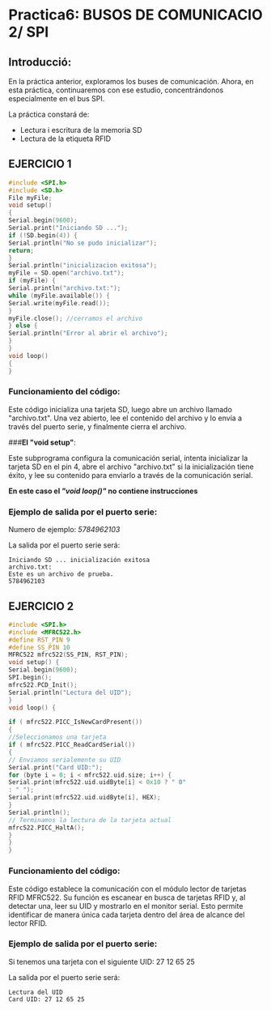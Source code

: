 # Practica6: BUSOS DE COMUNICACIO 2/ SPI
## Introducció:
En la práctica anterior, exploramos los buses de comunicación. Ahora, en esta práctica, continuaremos con ese estudio, concentrándonos especialmente en el bus SPI.

La práctica constará de: 
 - Lectura i escritura de la memoria SD
 - Lectura de la etiqueta RFID


## EJERCICIO 1 
```c++
#include <SPI.h>
#include <SD.h>
File myFile;
void setup()
{
Serial.begin(9600);
Serial.print("Iniciando SD ...");
if (!SD.begin(4)) {
Serial.println("No se pudo inicializar");
return;
}
Serial.println("inicializacion exitosa");
myFile = SD.open("archivo.txt");
if (myFile) {
Serial.println("archivo.txt:");
while (myFile.available()) {
Serial.write(myFile.read());
}
myFile.close(); //cerramos el archivo
} else {
Serial.println("Error al abrir el archivo");
}
}
void loop()
{
}
```
### Funcionamiento del código:

Este código inicializa una tarjeta SD, luego abre un archivo llamado "archivo.txt". Una vez abierto, lee el contenido del archivo y lo envía a través del puerto serie, y finalmente cierra el archivo.

###**El "void setup"**: 

Este subprograma configura la comunicación serial, intenta inicializar la tarjeta SD en el pin 4, abre el archivo "archivo.txt" si la inicialización tiene éxito, y lee su contenido para enviarlo a través de la comunicación serial.

**En este caso el *"void loop()"* no contiene instrucciones**

### Ejemplo de salida por el puerto serie:
Numero de ejemplo:
*5784962103*

La salida por el puerto serie será:

```
Iniciando SD ... inicialización exitosa
archivo.txt:
Este es un archivo de prueba.
5784962103
```

## EJERCICIO 2

```c++
#include <SPI.h>
#include <MFRC522.h>
#define RST_PIN 9 
#define SS_PIN 10 
MFRC522 mfrc522(SS_PIN, RST_PIN); 
void setup() {
Serial.begin(9600); 
SPI.begin(); 
mfrc522.PCD_Init(); 
Serial.println("Lectura del UID");
}
void loop() {

if ( mfrc522.PICC_IsNewCardPresent())
{
//Seleccionamos una tarjeta
if ( mfrc522.PICC_ReadCardSerial())
{
// Enviamos serialemente su UID
Serial.print("Card UID:");
for (byte i = 0; i < mfrc522.uid.size; i++) {
Serial.print(mfrc522.uid.uidByte[i] < 0x10 ? " 0"
: " ");
Serial.print(mfrc522.uid.uidByte[i], HEX);
}
Serial.println();
// Terminamos la lectura de la tarjeta actual
mfrc522.PICC_HaltA();
}
}
}
```
### Funcionamiento del código:

Este código establece la comunicación con el módulo lector de tarjetas RFID MFRC522. Su función es escanear en busca de tarjetas RFID y, al detectar una, leer su UID y mostrarlo en el monitor serial. Esto permite identificar de manera única cada tarjeta dentro del área de alcance del lector RFID.


### Ejemplo de salida por el puerto serie:
Si tenemos una tarjeta con el siguiente UID: 27 12 65 25

La salida por el puerto serie será:

```
Lectura del UID
Card UID: 27 12 65 25
```



